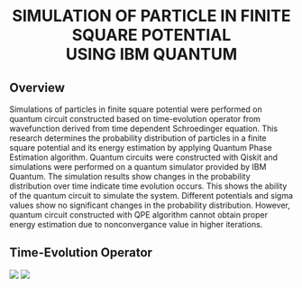 <h1 align="center">
  <br>
    SIMULATION OF PARTICLE IN FINITE SQUARE POTENTIAL 
    <br> USING IBM QUANTUM
  <br>
</h1>

## Overview
Simulations of particles in finite square potential were performed on quantum circuit constructed based on time-evolution operator from wavefunction derived from time dependent Schroedinger equation. 
This research determines the probability distribution of particles in a finite square potential and its energy estimation by applying Quantum Phase Estimation algorithm.
Quantum circuits were constructed with Qiskit and simulations were performed on a quantum simulator provided by IBM Quantum. 
The simulation results show changes in the probability distribution over time indicate time evolution occurs. This shows the ability of the quantum circuit to simulate the system. 
Different potentials and sigma values show no significant changes in the probability distribution. 
However, quantum circuit constructed with QPE algorithm cannot obtain proper energy estimation due to nonconvergance value in higher iterations.

##  Time-Evolution Operator

<img src="https://render.githubusercontent.com/render/math?math=abc">

<img src="https://render.githubusercontent.com/render/math?math=e^{i \pi} = -1">
